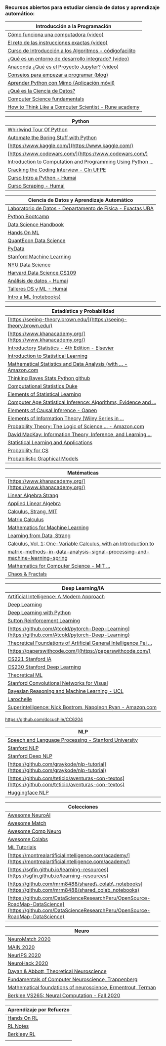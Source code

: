 ### Recursos abiertos para estudiar ciencia de datos y aprendizaje automático: 


| Introducción a la Programación                                                                                                                                                                                  |
|-----------------------------------------------------------------------------------------------------------------------------------------------------------------------------------------------------------------|
| [Cómo funciona una computadora (video)](https://www.youtube.com/watch?v=oYxE3L-6-a8)                                                                                                                            |
| [El reto de las instrucciones exactas (video)](https://www.youtube.com/watch?v=Sk0oWFYMKbc)                                                                                                                     |
| [Curso de Introducción a los Algoritmos - códigofacilito](https://codigofacilito.com/cursos/algoritmos)                                                                                                         |
| [¿Qué es un entorno de desarrollo integrado? (video)](https://www.youtube.com/watch?v=_WKWpJEv9UY)                                                                                                              |
| [Anaconda ¿Qué es el Proyecto Jupyter? (video)](https://www.youtube.com/watch?v=Gi92BhWuuT0)                                                                                                                    |
| [Consejos para empezar a programar (blog)](https://unlugarparapensar.wixsite.com/unlugarparapensar/post/guia-definitiva-para-empezar-a-programar-qu%C3%A9-hacer-y-qu%C3%A9-no-hacer-cuando-reci%C3%A9n-inicias) |
| [Aprender Python con Mimo (Aplicación móvil)](https://getmimo.com/)                                                                                                                                             |
| [¿Qué es la Ciencia de Datos?](https://medium.com/datos-y-ciencia/qu%C3%A9-diablos-es-ciencia-de-datos-f1c8c7add107)                                                                                            |
| [Computer Science fundamentals](https://brilliant.org/courses/computer-science-essentials/)                                                                                                                     |
| [How to Think Like a Computer Scientist - Rune academy](https://runestone.academy/runestone/books/published/thinkcspy/index.html)                                                                               |


| Python                                                                                                                                                                |
|-----------------------------------------------------------------------------------------------------------------------------------------------------------------------|
| [Whirlwind Tour Of Python](https://github.com/jakevdp/WhirlwindTourOfPython)                                                                                          |
| [Automate the Boring Stuff with Python](https://automatetheboringstuff.com/)                                                                                          |
| [https://www.kaggle.com/](https://www.kaggle.com/)                                                                                                                    |
| [https://www.codewars.com/](https://www.codewars.com/)                                                                                                                |
| [Introduction to Computation and Programming Using Python ...](http://fuuu.be/polytech/INFOF408/Introduction-To-The-Theory-Of-Computation-Michael-Sipser.pdf)         |
| [Cracking the Coding Interview - CIn UFPE](https://cin.ufpe.br/~fbma/Crack/Cracking%20the%20Coding%20Interview%20189%20Programming%20Questions%20and%20Solutions.pdf) |
| [Curso Intro a Python - Humai](https://github.com/institutohumai/cursos-python/tree/master/Introduccion)                                                              |
| [Curso Scraping - Humai](https://github.com/institutohumai/cursos-python/tree/master/Scraping)                                                                        |


| Ciencia de Datos y Aprendizaje Automático                                                                       |
|-----------------------------------------------------------------------------------------------------------------|
| [Laboratorio de Datos - Departamento de Física - Exactas UBA](http://materias.df.uba.ar/lda2021c1/sample-page/) |
| [Python Bootcamp](https://github.com/Pierian-Data/Complete-Python-3-Bootcamp)                                   |
| [Data Science Handbook](https://jakevdp.github.io/PythonDataScienceHandbook/)                                   |
| [Hands On ML](https://github.com/ageron/handson-ml2)                                                            |
| [QuantEcon Data Science](https://github.com/QuantEcon/quantecon-notebooks-datascience)                          |
| [PyData](https://github.com/wesm/pydata-book)                                                                   |
| [Stanford Machine Learning](http://cs229.stanford.edu/syllabus-fall2020.html)                                   |
| [NYU Data Science](https://davidrosenberg.github.io/ml2019/#lectures)                                           |
| [Harvard Data Science CS109 ](http://cs109.github.io/2015/)                                                     |
| [Análisis de datos - Humai](https://github.com/institutohumai/cursos-python/tree/master/AnalisisDeDatos)        |
| [Talleres DS y ML - Humai](https://github.com/institutohumai/talleres)                                          |
| [Intro a ML (notebooks)](https://github.com/taldatech/cs236756-intro-to-ml)                                          |


| Estadística y Probabilidad                                                                                                                                         |
|--------------------------------------------------------------------------------------------------------------------------------------------------------------------|
| [https://seeing-theory.brown.edu/](https://seeing-theory.brown.edu/)                                                                                               |
| [https://www.khanacademy.org/](https://www.khanacademy.org/)                                                                                                       |
| [Introductory Statistics - 4th Edition - Elsevier](https://www.elsevier.com/books/introductory-statistics/ross/978-0-12-804317-2)                                  |
| [Introduction to Statistical Learning](http://faculty.marshall.usc.edu/gareth-james/ISL/)                                                                          |
| [Mathematical Statistics and Data Analysis (with ... - Amazon.com](https://www.amazon.com/Mathematical-Statistics-Analysis-Available-Enhanced/dp/0534399428)       |
| [Thinking Bayes Stats Python github](https://github.com/AllenDowney/ThinkBayes)                                                                                    |
| [Computational Statistics Duke](https://people.duke.edu/~ccc14/sta-663/)                                                                                           |
| [Elements of Statistical Learning](https://web.stanford.edu/~hastie/ElemStatLearn/)                                                                                |
| [Computer Age Statistical Inference: Algorithms, Evidence and ...](https://web.stanford.edu/~hastie/CASI/)                                                         |
| [Elements of Causal Inference - Oapen](https://library.oapen.org/bitstream/handle/20.500.12657/26040/11283.pdf?sequence=1&isAllowed=y)                             |
| [Elements of Information Theory (Wiley Series in ...](http://staff.ustc.edu.cn/~cgong821/Wiley.Interscience.Elements.of.Information.Theory.Jul.2006.eBook-DDU.pdf) |
| [Probability Theory: The Logic of Science ... - Amazon.com](https://www.amazon.com/Probability-Theory-Science-T-Jaynes/dp/0521592712)                              |
| [David MacKay: Information Theory, Inference, and Learning ...](http://www.inference.org.uk/mackay/itila/book.html)                                                |
| [Statistical Learning and Applications](https://cbmm.mit.edu/lh-9-520/syllabus)                                                                                    |
| [Probability for CS](http://web.stanford.edu/class/cs109/)                                                                                                         |
| [Probabilistic Graphical Models](https://cs.stanford.edu/~ermon/cs228/index.html)                                                                                  |


| Matématicas                                                                                                                                                                                                         |
|---------------------------------------------------------------------------------------------------------------------------------------------------------------------------------------------------------------------|
| [https://www.khanacademy.org/](https://www.khanacademy.org/)                                                                                                                                                        |
| [Linear Algebra Strang](https://www.academia.edu/32459792/_Strang_G_Linear_algebra_and_its_applications_4_5881001_PDF)                                                                                              |
| [Applied Linear Algebra](http://vmls-book.stanford.edu/vmls.pdf)                                                                                                                                                    |
| [Calculus, Strang, MIT](https://ocw.mit.edu/resources/res-18-001-calculus-online-textbook-spring-2005/textbook/)                                                                                                    |
| [Matrix Calculus](https://explained.ai/matrix-calculus/)                                                                                                                                                            |
| [Mathematics for Machine Learning](https://mml-book.com/)                                                                                                                                                           |
| [Learning from Data, Strang](http://math.mit.edu/~gs/learningfromdata/#contents)                                                                                                                                    |
| [Calculus, Vol. 1: One-Variable Calculus, with an Introduction to](https://www.amazon.com/Calculus-Vol-One-Variable-Introduction-Algebra/dp/0471000051)                                                             |
| [matrix-methods-in-data-analysis-signal-processing-and-machine-learning-spring](https://ocw.mit.edu/courses/mathematics/18-065-matrix-methods-in-data-analysis-signal-processing-and-machine-learning-spring-2018/) |
| [Mathematics for Computer Science - MIT ...](https://ocw.mit.edu/courses/electrical-engineering-and-computer-science/6-042j-mathematics-for-computer-science-fall-2010/)                                            |
| [Chaos & Fractals](http://carlosreynoso.com.ar/archivos/peitgen.pdf)                                                                                                                                                |


| Deep Learning/IA                                                                                                                                      |
|-------------------------------------------------------------------------------------------------------------------------------------------------------|
| [Artificial Intelligence: A Modern Approach](http://aima.cs.berkeley.edu/)                                                                            |
| [Deep Learning](https://www.deeplearningbook.org/)                                                                                                    |
| [Deep Learning with Python](https://github.com/fchollet/deep-learning-with-python-notebooks)                                                          |
| [Sutton Reinforcement Learning](https://web.stanford.edu/class/psych209/Readings/SuttonBartoIPRLBook2ndEd.pdf)                                        |
| [https://github.com/Atcold/pytorch-Deep-Learning](https://github.com/Atcold/pytorch-Deep-Learning)                                                    |
| [Theoretical Foundations of Artificial General Intelligence Pei ...](https://www.springer.com/gp/book/9789491216619)                                  |
| [https://paperswithcode.com/](https://paperswithcode.com/)                                                                                            |
| [CS221 Stanford IA](https://stanford-cs221.github.io/autumn2020/)                                                                                     |
| [CS230 Stanford Deep Learning](https://cs230.stanford.edu/)                                                                                           |
| [Theoretical ML](https://www.cs.princeton.edu/courses/archive/spring19/cos511/index.html)                                                             |
| [Stanford Convolutional Networks for Visual](http://cs231n.stanford.edu/)                                                                             |
| [Bayesian Reasoning and Machine Learning - UCL](http://web4.cs.ucl.ac.uk/staff/D.Barber/textbook/090310.pdf?roistat_visit=10865700)                   |
| [Larochelle](http://info.usherbrooke.ca/hlarochelle/neural_networks/content.html)                                                                     |
| [Superintelligence: Nick Bostrom, Napoleon Ryan - Amazon.com](https://www.amazon.com/Superintelligence-Dangers-Strategies-Nick-Bostrom/dp/1501227742) |
https://github.com/dccuchile/CC6204


| NLP                                                                                                         |
|-------------------------------------------------------------------------------------------------------------|
| [Speech and Language Processing - Stanford University](https://web.stanford.edu/~jurafsky/slp3/ed3book.pdf) |
| [Stanford NLP](http://cs224n.stanford.edu/)                                                                 |
| [Stanford Deep NLP](http://cs224d.stanford.edu/syllabus.html)                                               |
| [https://github.com/graykode/nlp-tutorial](https://github.com/graykode/nlp-tutorial)                        |
| [https://github.com/teticio/aventuras-con-textos](https://github.com/teticio/aventuras-con-textos)          |
| [Huggingface NLP](https://huggingface.co/course/chapter1)                                                   |


| Colecciones                                                                                                                                            |
|--------------------------------------------------------------------------------------------------------------------------------------------------------|
| [Awesome NeuroAI](https://github.com/CYHSM/awesome-neuro-ai-papers)                                                                                    |
| [Awesome Match](https://github.com/rossant/awesome-math)                                                                                               |
| [Awesome Comp Neuro](https://github.com/eselkin/awesome-computational-neuroscience)                                                                    |
| [Awesome Colabs](https://github.com/amrzv/awesome-colab-notebooks)                                                                                     |
| [ML Tutorials](https://github.com/ujjwalkarn/Machine-Learning-Tutorials)                                                                               |
| [https://montrealartificialintelligence.com/academy/](https://montrealartificialintelligence.com/academy/)                                             |
| [https://sgfin.github.io/learning-resources](https://sgfin.github.io/learning-resources)                                                               |
| [https://github.com/mrm8488/shared\_colab\_notebooks](https://github.com/mrm8488/shared_colab_notebooks)                                               |
| [https://github.com/DataScienceResearchPeru/OpenSource-RoadMap-DataScience](https://github.com/DataScienceResearchPeru/OpenSource-RoadMap-DataScience) |


| Neuro                                                                                                                                                 |
|-------------------------------------------------------------------------------------------------------------------------------------------------------|
| [NeuroMatch 2020](https://github.com/NeuromatchAcademy/course-content)                                                                                |
| [MAIN 2020](https://www.crowdcast.io/e/main2020/13)                                                                                                   |
| [NeurIPS 2020](https://neurips.cc/virtual/2020/public/cal_main.html)                                                                                  |
| [NeuroHack 2020](https://github.com/neurohackademy/nh2020-curriculum)                                                                                 |
| [Dayan & Abbott, Theoretical Neuroscience](http://www.gatsby.ucl.ac.uk/~lmate/biblio/dayanabbott.pdf)                                                 |
| [Fundamentals of Computer Neuroscience, Trappenberg](https://www.amazon.com/Fundamentals-Computational-Neuroscience-Thomas-Trappenberg/dp/0199568413) |
| [Mathematical foundations of neuroscience, Ermentrout, Terman](https://www.springer.com/gp/book/9780387877075)                                        |
| [Berklee VS265: Neural Computation - Fall 2020](https://redwood.berkeley.edu/courses/vs265/)                                                          |


| Aprendizaje por Refuerzo                                                               |
|----------------------------------------------------------------------------------------|
| [Hands On RL](https://github.com/PacktPublishing/Deep-Reinforcement-Learning-Hands-On) |
| [RL Notes](https://github.com/dennybritz/reinforcement-learning)                       |
| [Berkleey RL](http://rail.eecs.berkeley.edu/deeprlcourse/)                             |
|                                                                                        |
